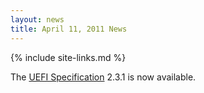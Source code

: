 ```yaml
---
layout: news
title: April 11, 2011 News
---
```

{% include site-links.md %}

The [UEFI Specification](http://www.uefi.org/specs) 2.3.1 is now available.